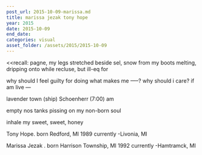 ```yaml
---
post_url: 2015-10-09-marissa.md
title: marissa jezak tony hope
year: 2015
date: 2015-10-09
end_date: 
categories: visual
asset_folder: /assets/2015/2015-10-09
---
```

<<recall: pagne, my legs stretched beside sel,
snow from my boots melting, dripping onto         while
recluse, but ill-eq         for

why should I feel guilty for doing what makes me —–?
why should i care? if am live —

lavender town (ship) Schoenherr (7:00) am

empty nos tanks
pissing on my non-born soul

inhale my sweet, sweet, honey

Tony Hope. born Redford, MI 1989
currently -Livonia, MI

Marissa Jezak . born Harrison Township, MI 1992
currently -Hamtramck, MI